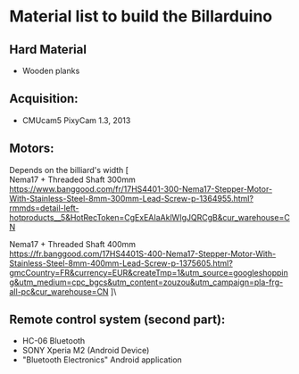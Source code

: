 # Material list to build the Billarduino


## Hard Material
- Wooden planks

## Acquisition:
- CMUcam5 PixyCam 1.3, 2013

## Motors:
Depends on the billiard's width [\
Nema17 + Threaded Shaft 300mm\
https://www.banggood.com/fr/17HS4401-300-Nema17-Stepper-Motor-With-Stainless-Steel-8mm-300mm-Lead-Screw-p-1364955.html?rmmds=detail-left-hotproducts__5&HotRecToken=CgExEAIaAklWIgJQRCgB&cur_warehouse=CN

Nema17 + Threaded Shaft 400mm\
https://fr.banggood.com/17HS4401S-400-Nema17-Stepper-Motor-With-Stainless-Steel-8mm-400mm-Lead-Screw-p-1375605.html?gmcCountry=FR&currency=EUR&createTmp=1&utm_source=googleshopping&utm_medium=cpc_bgcs&utm_content=zouzou&utm_campaign=pla-frg-all-pc&cur_warehouse=CN
]\

## Remote control system (second part):
- HC-06 Bluetooth
- SONY Xperia M2 (Android Device)
- "Bluetooth Electronics" Android application
